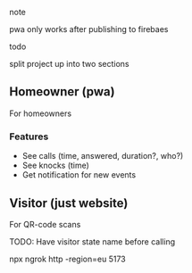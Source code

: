note

pwa only works after publishing to firebaes


todo

split project up into two sections

## Homeowner (pwa)
For homeowners

### Features
* See calls (time, answered, duration?, who?)
* See knocks (time)
* Get notification for new events

## Visitor (just website)
For QR-code scans

TODO: Have visitor state name before calling



 npx ngrok http -region=eu 5173 